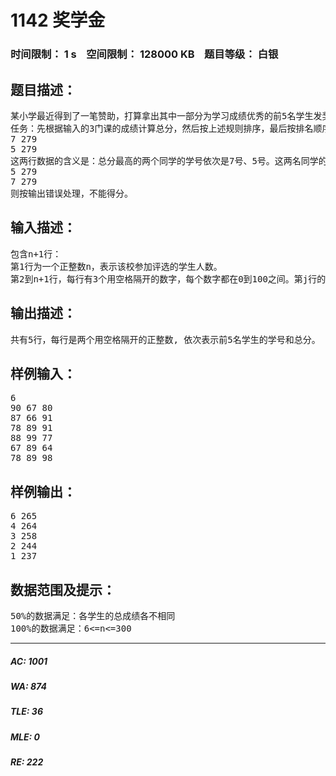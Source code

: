 # 1142 奖学金   
### 时间限制： 1 s&nbsp;&nbsp;&nbsp;&nbsp;空间限制： 128000 KB&nbsp;&nbsp;&nbsp;&nbsp;题目等级： 白银  
## 题目描述：  

<pre>
某小学最近得到了一笔赞助，打算拿出其中一部分为学习成绩优秀的前5名学生发奖学金。期末，每个学生都有3门课的成绩：语文、数学、英语。先按总分从高到低排序，如果两个同学总分相同，再按语文成绩从高到低排序，如果两个同学总分和语文成绩都相同，那么规定学号小的同学排在前面，这样，每个学生的排序是唯一确定的。
任务：先根据输入的3门课的成绩计算总分，然后按上述规则排序，最后按排名顺序输出前5名学生的学号和总分。注意，在前5名同学中，每个人的奖学金都不相同，因此，你必须严格按上述规则排序。例如，在某个正确答案中，如果前两行的输出数据（每行输出两个数：学号、总分）是：
7 279
5 279
这两行数据的含义是：总分最高的两个同学的学号依次是7号、5号。这两名同学的总分都是279（总分等于输入的语文、数学、英语三科成绩之和），但学号为7的学生语文成绩更高一些。如果你的前两名的输出数据是：
5 279
7 279
则按输出错误处理，不能得分。
</pre>
  
  
## 输入描述：  

<pre>
包含n+1行：
第1行为一个正整数n，表示该校参加评选的学生人数。
第2到n+1行，每行有3个用空格隔开的数字，每个数字都在0到100之间。第j行的3个数字依次表示学号为j-1的学生的语文、数学、英语的成绩。每个学生的学号按照输入顺序编号为1~n（恰好是输入数据的行号减1）。
</pre>
  
  
## 输出描述：  

<pre>
共有5行，每行是两个用空格隔开的正整数, 依次表示前5名学生的学号和总分。
</pre>
  
  
## 样例输入：  

<pre>
6
90 67 80
87 66 91
78 89 91
88 99 77
67 89 64
78 89 98
</pre>
  
  
## 样例输出：  

<pre>
6 265
4 264
3 258
2 244
1 237
</pre>
  
  
## 数据范围及提示：  

<pre>
50%的数据满足：各学生的总成绩各不相同
100%的数据满足：6<=n<=300
</pre>
  
  
***  

##### AC: 1001  
##### WA: 874  
##### TLE: 36  
##### MLE: 0  
##### RE: 222  
